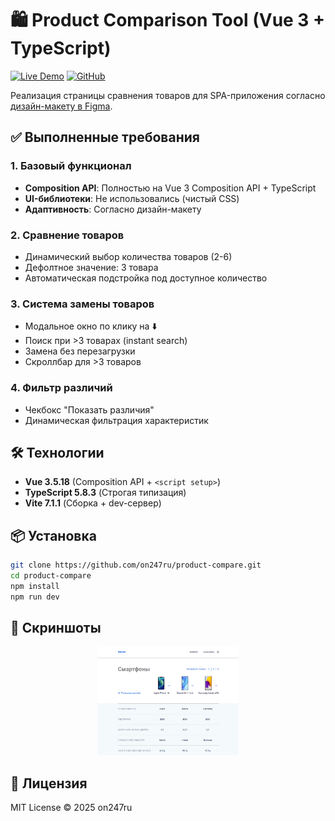 # 🛍 Product Comparison Tool (Vue 3 + TypeScript)

[![Live Demo](https://img.shields.io/badge/Demo-Live-green)](https://demo123053782.on247.ru)
[![GitHub](https://img.shields.io/badge/Repo-GitHub-blue)](https://github.com/on247ru/product-compare)

Реализация страницы сравнения товаров для SPA-приложения согласно [дизайн-макету в Figma](https://www.figma.com/file/2PjP1QPRvqx2l2Cpt83efn/Каталог).

## ✅ Выполненные требования

### 1. Базовый функционал
- **Composition API**: Полностью на Vue 3 Composition API + TypeScript
- **UI-библиотеки**: Не использовались (чистый CSS)
- **Адаптивность**: Согласно дизайн-макету

### 2. Сравнение товаров
- Динамический выбор количества товаров (2-6)
- Дефолтное значение: 3 товара
- Автоматическая подстройка под доступное количество

### 3. Система замены товаров
- Модальное окно по клику на ⬇️
- Поиск при >3 товарах (instant search)
- Замена без перезагрузки
- Cкроллбар для >3 товаров

### 4. Фильтр различий
- Чекбокс "Показать различия"
- Динамическая фильтрация характеристик

## 🛠 Технологии
- **Vue 3.5.18** (Composition API + `<script setup>`)
- **TypeScript 5.8.3** (Строгая типизация)
- **Vite 7.1.1** (Сборка + dev-сервер)

## 📦 Установка
```bash
git clone https://github.com/on247ru/product-compare.git
cd product-compare
npm install
npm run dev
```

## 📸 Скриншоты
<div align="center"> <img src="./docs/screenshots/desktop.png" width="45%" alt="Десктоп версия"></div>

## 📝 Лицензия
MIT License © 2025 on247ru
